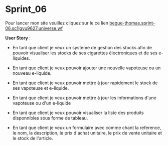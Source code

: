 # Sprint_06


Pour lancer mon site veuillez cliquez sur le ce lien [begue-thomas.sprint-06.sc1lgvu9627.universe.wf](http://begue-thomas.sprint-06.sc1lgvu9627.universe.wf/)


**User Story** :

  - En tant que client je veux un système de gestion des stocks afin de pouvoir visualiser les stocks de ses cigarettes électroniques et de ses e-liquides.
  
  - En tant que client je veux pouvoir ajouter une nouvelle vapoteuse ou un nouveau e-liquide.
  
  - En tant que client je veux pouvoir mettre à jour rapidement le stock de ses vapoteuse et e-liquide.
  
  - En tant que client je veux pouvoir mettre à jour les informations d'une vapoteuse ou d'un e-liquide
  
  - En tant que client je veux pouvoir visualiser la liste des produits disponnibles sous forme de tableau.
  
  - En tant que client je veux un formulaire avec comme chant la reference, le nom, la description, le prix d'achat unitaire, le prix de vente unitaire et le   stock de l'article.


